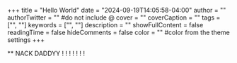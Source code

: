 +++
title = "Hello World"
date = "2024-09-19T14:05:58-04:00"
author = ""
authorTwitter = "" #do not include @
cover = ""
coverCaption = ""
tags = ["", ""]
keywords = ["", ""]
description = ""
showFullContent = false
readingTime = false
hideComments = false
color = "" #color from the theme settings
+++

** NACK DADDYY ! ! ! ! !  ! ! 